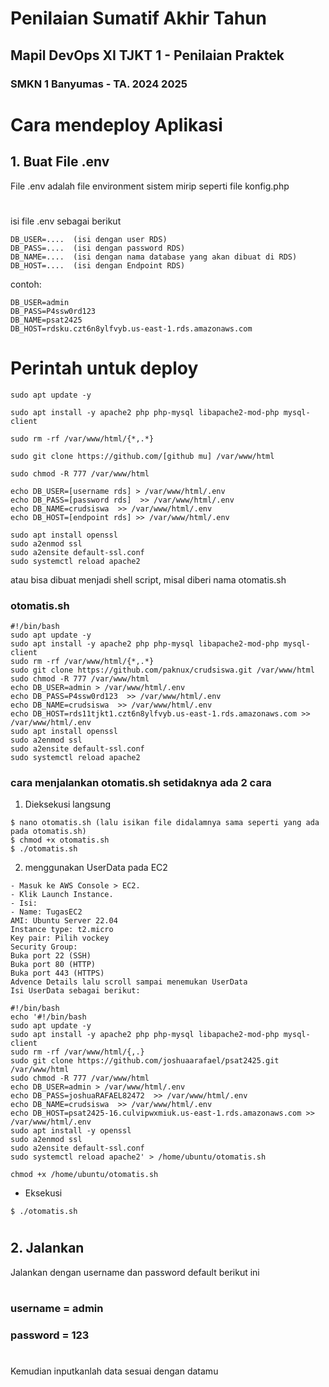 # Penilaian Sumatif Akhir Tahun
## Mapil DevOps XI TJKT 1 - Penilaian Praktek
### SMKN 1 Banyumas - TA. 2024 2025


#
# Cara mendeploy Aplikasi

## 1. Buat File .env

File .env adalah file environment sistem mirip seperti file konfig.php
#
isi file .env sebagai berikut

```.env
DB_USER=....  (isi dengan user RDS)
DB_PASS=....  (isi dengan password RDS)
DB_NAME=....  (isi dengan nama database yang akan dibuat di RDS)
DB_HOST=....  (isi dengan Endpoint RDS)
```

contoh:

```.env
DB_USER=admin
DB_PASS=P4ssw0rd123
DB_NAME=psat2425
DB_HOST=rdsku.czt6n8ylfvyb.us-east-1.rds.amazonaws.com
```

#
# Perintah untuk deploy
```.env
sudo apt update -y

sudo apt install -y apache2 php php-mysql libapache2-mod-php mysql-client

sudo rm -rf /var/www/html/{*,.*}

sudo git clone https://github.com/[github mu] /var/www/html

sudo chmod -R 777 /var/www/html

echo DB_USER=[username rds] > /var/www/html/.env
echo DB_PASS=[password rds]  >> /var/www/html/.env
echo DB_NAME=crudsiswa  >> /var/www/html/.env
echo DB_HOST=[endpoint rds] >> /var/www/html/.env

sudo apt install openssl
sudo a2enmod ssl
sudo a2ensite default-ssl.conf
sudo systemctl reload apache2
```
atau bisa dibuat menjadi shell script, misal diberi nama otomatis.sh

### otomatis.sh
```.env
#!/bin/bash
sudo apt update -y
sudo apt install -y apache2 php php-mysql libapache2-mod-php mysql-client
sudo rm -rf /var/www/html/{*,.*}
sudo git clone https://github.com/paknux/crudsiswa.git /var/www/html
sudo chmod -R 777 /var/www/html
echo DB_USER=admin > /var/www/html/.env
echo DB_PASS=P4ssw0rd123  >> /var/www/html/.env
echo DB_NAME=crudsiswa  >> /var/www/html/.env
echo DB_HOST=rds11tjkt1.czt6n8ylfvyb.us-east-1.rds.amazonaws.com >> /var/www/html/.env
sudo apt install openssl
sudo a2enmod ssl
sudo a2ensite default-ssl.conf
sudo systemctl reload apache2
```

### cara menjalankan otomatis.sh setidaknya ada 2 cara
1. Dieksekusi langsung
```.env
$ nano otomatis.sh (lalu isikan file didalamnya sama seperti yang ada pada otomatis.sh)
$ chmod +x otomatis.sh
$ ./otomatis.sh
```

2. menggunakan UserData pada EC2
```.env
- Masuk ke AWS Console > EC2.
- Klik Launch Instance.
- Isi:
- Name: TugasEC2
AMI: Ubuntu Server 22.04
Instance type: t2.micro
Key pair: Pilih vockey
Security Group:
Buka port 22 (SSH)
Buka port 80 (HTTP)
Buka port 443 (HTTPS)
Advence Details lalu scroll sampai menemukan UserData
Isi UserData sebagai berikut:
```
```.env
#!/bin/bash
echo '#!/bin/bash
sudo apt update -y
sudo apt install -y apache2 php php-mysql libapache2-mod-php mysql-client
sudo rm -rf /var/www/html/{,.}
sudo git clone https://github.com/joshuaarafael/psat2425.git /var/www/html
sudo chmod -R 777 /var/www/html
echo DB_USER=admin > /var/www/html/.env
echo DB_PASS=joshuaRAFAEL82472  >> /var/www/html/.env
echo DB_NAME=crudsiswa  >> /var/www/html/.env
echo DB_HOST=psat2425-16.culvipwxmiuk.us-east-1.rds.amazonaws.com >> /var/www/html/.env
sudo apt install -y openssl
sudo a2enmod ssl
sudo a2ensite default-ssl.conf
sudo systemctl reload apache2' > /home/ubuntu/otomatis.sh

chmod +x /home/ubuntu/otomatis.sh  
```

- Eksekusi
```.env
$ ./otomatis.sh
```
#

## 2. Jalankan 
Jalankan dengan username dan password default berikut ini
#
### username = admin
### password = 123
#

Kemudian inputkanlah data sesuai dengan datamu
